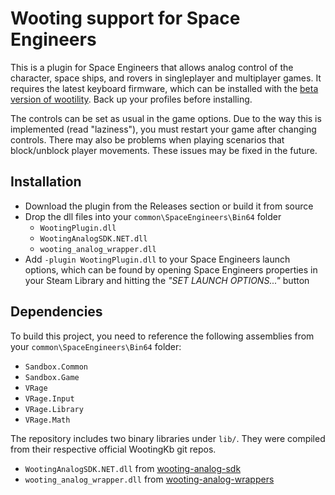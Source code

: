 # Wooting support for Space Engineers

This is a plugin for Space Engineers that allows analog control of the character, space ships, and rovers in singleplayer and multiplayer games. It requires the latest keyboard firmware, which can be installed with the [beta version of wootility](https://s3.eu-west-2.amazonaws.com/wooting-update/wootility-win-beta/wootility-beta+Setup+3.4.3-beta.exe). Back up your profiles before installing.

The controls can be set as usual in the game options. Due to the way this is implemented (read "laziness"), you must restart your game after changing controls. There may also be problems when playing scenarios that block/unblock player movements. These issues may be fixed in the future.

## Installation

* Download the plugin from the Releases section or build it from source
* Drop the dll files into your `common\SpaceEngineers\Bin64` folder
  * `WootingPlugin.dll`
  * `WootingAnalogSDK.NET.dll`
  * `wooting_analog_wrapper.dll`
* Add `-plugin WootingPlugin.dll` to your Space Engineers launch options, which can be found by opening Space Engineers properties in your Steam Library and hitting the _"SET LAUNCH OPTIONS..."_ button

## Dependencies

To build this project, you need to reference the following assemblies from your `common\SpaceEngineers\Bin64` folder:
* `Sandbox.Common`
* `Sandbox.Game`
* `VRage`
* `VRage.Input`
* `VRage.Library`
* `VRage.Math`

The repository includes two binary libraries under `lib/`. They were compiled from their respective official WootingKb git repos.
* `WootingAnalogSDK.NET.dll` from [wooting-analog-sdk](https://github.com/WootingKb/wooting-analog-sdk)
* `wooting_analog_wrapper.dll` from [wooting-analog-wrappers](https://github.com/WootingKb/wooting-analog-wrappers)